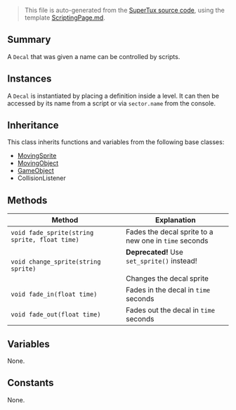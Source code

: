> This file is auto-generated from the [SuperTux source code](https://github.com/SuperTux/supertux/tree/master/src), using the template [ScriptingPage.md](https://github.com/SuperTux/wiki/tree/master/templates/ScriptingPage.md).

Summary
-------

A `Decal` that was given a name can be controlled by scripts.

Instances
--------

A `Decal` is instantiated by placing a definition inside a level. It can then be accessed by its name from a script or via `sector.name` from the console.

Inheritance
--------

This class inherits functions and variables from the following base classes:
* [MovingSprite](https://github.com/SuperTux/supertux/wiki/ScriptingMovingSprite)
* [MovingObject](https://github.com/SuperTux/supertux/wiki/ScriptingMovingObject)
* [GameObject](https://github.com/SuperTux/supertux/wiki/ScriptingGameObject)
* CollisionListener


Methods
-------

Method | Explanation
-------|-------
`void fade_sprite(string sprite, float time)` | Fades the decal sprite to a new one in `time` seconds
`void change_sprite(string sprite)` | **Deprecated!** Use `set_sprite()` instead!<br /><br />Changes the decal sprite
`void fade_in(float time)` | Fades in the decal in `time` seconds
`void fade_out(float time)` | Fades out the decal in `time` seconds


Variables
---------

None.

Constants
---------

None.
